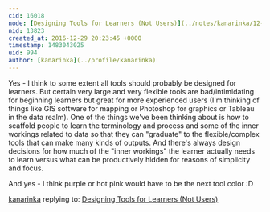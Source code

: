 ```yaml
---
cid: 16018
node: [Designing Tools for Learners (Not Users)](../notes/kanarinka/12-29-2016/designing-tools-for-learners-not-users)
nid: 13823
created_at: 2016-12-29 20:23:45 +0000
timestamp: 1483043025
uid: 994
author: [kanarinka](../profile/kanarinka)
---
```


Yes - I think to some extent all tools should probably be designed for learners. But certain very large and very flexible tools are bad/intimidating for beginning learners but great for more experienced users (I'm thinking of things like GIS software for mapping or Photoshop for graphics or Tableau in the data realm). One of the things we've been thinking about is how to scaffold people to learn the terminology and process and some of the inner workings related to data so that they can "graduate" to the flexible/complex tools that can make many kinds of outputs. And there's always design decisions for how much of the "inner workings" the learner actually needs to learn versus what can be productively hidden for reasons of simplicity and focus. 

And yes - I think purple or hot pink would have to be the next tool color :D

[kanarinka](../profile/kanarinka) replying to: [Designing Tools for Learners (Not Users)](../notes/kanarinka/12-29-2016/designing-tools-for-learners-not-users)

